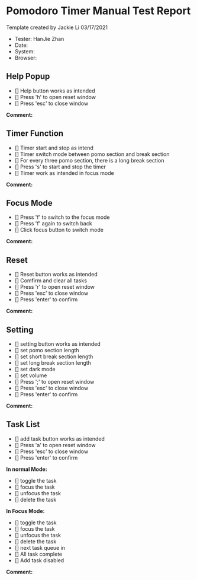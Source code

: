 # Pomodoro Timer Manual Test Report

Template created by Jackie Li 03/17/2021

- Tester: HanJie Zhan
- Date: 
- System:
- Browser:

## Help Popup

- [] Help button works as intended
- [] Press 'h' to open reset window
- [] Press 'esc' to close window

**Comment:**

## Timer Function

- [] Timer start and stop as intend 
- [] Timer switch mode between pomo section and break section
- [] For every three pomo section, there is a long break section
- [] Press 's' to start and stop the timer
- [] Timer work as intended in focus mode

**Comment:**

## Focus Mode

- [] Press 'f' to switch to the focus mode
- [] Press 'f' again to switch back
- [] Click focus button to switch mode

**Comment:**

## Reset

- [] Reset button works as intended
- [] Comfirm and clear all tasks
- [] Press 'r' to open reset window
- [] Press 'esc' to close window
- [] Press 'enter' to confirm

**Comment:**

## Setting

- [] setting button works as intended
- [] set pomo section length
- [] set short break section length
- [] set long break section length
- [] set dark mode
- [] set volume
- [] Press ';' to open reset window
- [] Press 'esc' to close window
- [] Press 'enter' to confirm

**Comment:**

## Task List

- [] add task button works as intended
- [] Press 'a' to open reset window
- [] Press 'esc' to close window
- [] Press 'enter' to confirm

**In normal Mode:**

- [] toggle the task
- [] focus the task
- [] unfocus the task
- [] delete the task

**In Focus Mode:**

- [] toggle the task
- [] focus the task
- [] unfocus the task
- [] delete the task
- [] next task queue in
- [] All task complete
- [] Add task disabled
  
**Comment:**
